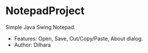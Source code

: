 # NotepadProject
Simple Java Swing Notepad.
- Features: Open, Save, Cut/Copy/Paste, About dialog.
- Author: Dilhara
